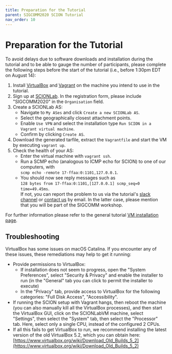 ```yaml
---
title: Preparation for the Tutorial
parent: SIGCOMM2020 SCION Tutorial
nav_order: 10
---
```


# Preparation for the Tutorial

To avoid delays due to software downloads and installation during the tutorial and to be able to gauge the number of participants, please complete the following steps before the start of the tutorial (i.e., before 1:30pm EDT on August 14):

1. Install [VirtualBox](https://www.virtualbox.org/wiki/Downloads) and [Vagrant](https://www.vagrantup.com/downloads.html) on the machine you intend to use in the tutorial.
2. Sign up at [SCIONLab](https://www.scionlab.org). In the registration form, please include "SIGCOMM2020" in the `Organisation` field.
3. Create a SCIONLab AS:
   * Navigate to `My ASes` and click `Create a new SCIONLab AS`.
   * Select the geographically closest attachment points.
   * Enable `Use VPN` and select the installation type `Run SCION in a Vagrant virtual machine`.
   * Confirm by clicking `Create AS`.
4. Download the generated tarfile, extract the `Vagrantfile` and start the VM by executing `vagrant up`.
5. Check the health of your AS:
   * Enter the virtual machine with `vagrant ssh`.
   * Run a SCMP echo (analogous to ICMP echo for SCION) to one of our computers, with <br> `scmp echo -remote 17-ffaa:0:1101,127.0.0.1`.
   * You should now see reply messages such as <br> `128 bytes from 17-ffaa:0:1101,[127.0.0.1] scmp_seq=0 time=49.45ms`. <br>
   If not, you can report the problem to us via the tutorial's [slack channel](https://sigcomm.slack.com) or [contact us](https://docs.scionlab.org/#contact) by email.
   In the latter case, please mention that you will be part of the SIGCOMM workshop.

For further information please refer to the general tutorial [VM installation page](../install/vm.html).


## Troubleshooting

VirtualBox has some issues on macOS Catalina. If you encounter any of these issues, these remediations may help to get it running:
- Provide permissions to VirtualBox:
  - If installation does not seem to progress, open the "System Preferences", select "Security & Privacy" and enable the installer to run (in the "General" tab you can click to permit the installer to execute)
  - In the "Privacy" tab, provide access to VirtualBox for the following categories: "Full Disk Access", "Accessibility".
- If running the SCION setup with Vagrant hangs, then reboot the machine (you can also manually kill all the VirtualBox processes), and then start the VirtualBox GUI, click on the SCIONLabVM machine, select "Settings", then select the "System" tab, then select the "Processor" tab. Here, select only a single CPU, instead of the configured 2 CPUs.
- If all this fails to get VirtualBox to run, we recommend installing the latest version of the old VirtualBox 5.2, which you can obtain here:
  [https://www.virtualbox.org/wiki/Download_Old_Builds_5_2](https://www.virtualbox.org/wiki/Download_Old_Builds_5_2)
